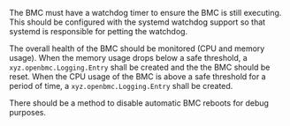 The BMC must have a watchdog timer to ensure the BMC is still executing.  This
should be configured with the systemd watchdog support so that systemd is
responsible for petting the watchdog.

The overall health of the BMC should be monitored (CPU and memory usage).  When
the memory usage drops below a safe threshold, a `xyz.openbmc.Logging.Entry`
shall be created and the the BMC should be reset.  When the CPU usage of the
BMC is above a safe threshold for a period of time, a
`xyz.openbmc.Logging.Entry` shall be created.

There should be a method to disable automatic BMC reboots for debug purposes.
